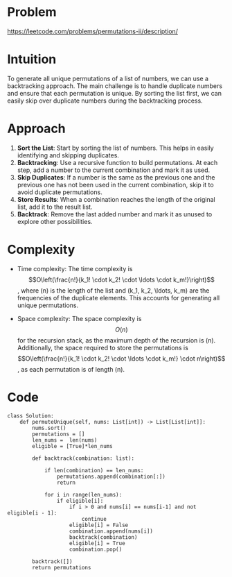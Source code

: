 # Problem
https://leetcode.com/problems/permutations-ii/description/
# Intuition
To generate all unique permutations of a list of numbers, we can use a backtracking approach. The main challenge is to handle duplicate numbers and ensure that each permutation is unique. By sorting the list first, we can easily skip over duplicate numbers during the backtracking process.

# Approach
1. **Sort the List**: Start by sorting the list of numbers. This helps in easily identifying and skipping duplicates.
2. **Backtracking**: Use a recursive function to build permutations. At each step, add a number to the current combination and mark it as used.
3. **Skip Duplicates**: If a number is the same as the previous one and the previous one has not been used in the current combination, skip it to avoid duplicate permutations.
4. **Store Results**: When a combination reaches the length of the original list, add it to the result list.
5. **Backtrack**: Remove the last added number and mark it as unused to explore other possibilities.

# Complexity
- Time complexity:
  The time complexity is $$O\left(\frac{n!}{k_1! \cdot k_2! \cdot \ldots \cdot k_m!}\right)$$, where \(n\) is the length of the list and \(k_1, k_2, \ldots, k_m\) are the frequencies of the duplicate elements. This accounts for generating all unique permutations.

- Space complexity:
  The space complexity is $$O(n)$$ for the recursion stack, as the maximum depth of the recursion is \(n\). Additionally, the space required to store the permutations is $$O\left(\frac{n!}{k_1! \cdot k_2! \cdot \ldots \cdot k_m!} \cdot n\right)$$, as each permutation is of length \(n\).

# Code
```python3 []
class Solution:
    def permuteUnique(self, nums: List[int]) -> List[List[int]]:
        nums.sort()
        permutations = []
        len_nums =  len(nums)
        eligible = [True]*len_nums

        def backtrack(combination: list):

            if len(combination) == len_nums:
                permutations.append(combination[:])
                return

            for i in range(len_nums):
                if eligible[i]:
                    if i > 0 and nums[i] == nums[i-1] and not eligible[i - 1]:
                        continue
                    eligible[i] = False
                    combination.append(nums[i])
                    backtrack(combination)
                    eligible[i] = True
                    combination.pop()

        backtrack([])
        return permutations


                
        
```
